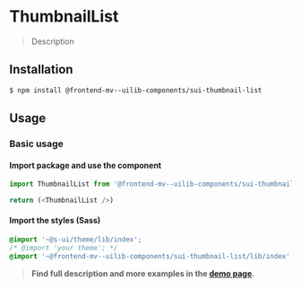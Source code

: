 # ThumbnailList

> Description

<!-- ![](./assets/preview.png) -->

## Installation

```sh
$ npm install @frontend-mv--uilib-components/sui-thumbnail-list
```

## Usage

### Basic usage

#### Import package and use the component

```js
import ThumbnailList from '@frontend-mv--uilib-components/sui-thumbnail-list'

return (<ThumbnailList />)
```

#### Import the styles (Sass)

```css
@import '~@s-ui/theme/lib/index';
/* @import 'your theme'; */
@import '~@frontend-mv--uilib-components/sui-thumbnail-list/lib/index';
```


> **Find full description and more examples in the [demo page](#).**